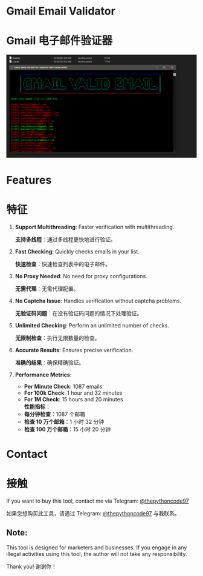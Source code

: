 # Gmail Email Validator
# Gmail 电子邮件验证器

![Gmail Valid Email Checker](https://raw.githubusercontent.com/alexrony21/Gmail-Email-Validator/refs/heads/main/Gmail_Valid_Email_Checker.png)

# Features
# 特征

1. **Support Multithreading**: Faster verification with multithreading.

   **支持多线程**：通过多线程更快地进行验证。
2. **Fast Checking**: Quickly checks emails in your list.

   **快速检查**：快速检查列表中的电子邮件。
3. **No Proxy Needed**: No need for proxy configurations.

   **无需代理**：无需代理配置。
4. **No Captcha Issue**: Handles verification without captcha problems.

   **无验证码问题**：在没有验证码问题的情况下处理验证。
5. **Unlimited Checking**: Perform an unlimited number of checks.

   **无限制检查**：执行无限数量的检查。
6. **Accurate Results**: Ensures precise verification.

   **准确的结果**：确保精确验证。
7. **Performance Metrics**:  
   - **Per Minute Check**: 1087 emails  
   - **For 100k Check**: 1 hour and 32 minutes  
   - **For 1M Check**: 15 hours and 20 minutes  
   **性能指标**：  
   - **每分钟检查**：1087 个邮箱  
   - **检查 10 万个邮箱**：1 小时 32 分钟  
   - **检查 100 万个邮箱**：15 小时 20 分钟 

# Contact
# 接触

If you want to buy this tool, contact me via Telegram: [@thepythoncode97](https://t.me/thepythoncode97)

如果您想购买此工具，请通过 Telegram: [@thepythoncode97](https://t.me/thepythoncode97) 与我联系。

## Note:
This tool is designed for marketers and businesses. If you engage in any illegal activities using this tool, the author will not take any responsibility.

Thank you!
谢谢你！

